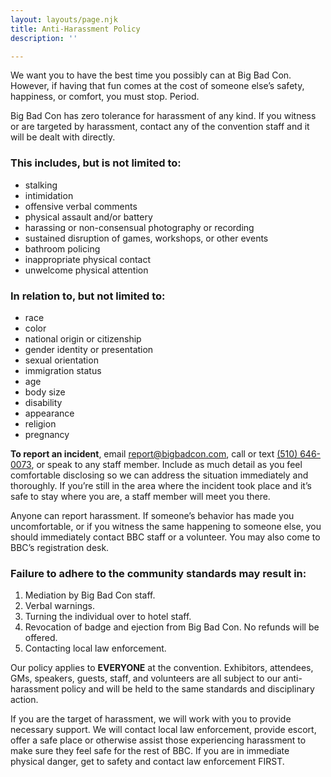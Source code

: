 ```yaml
---
layout: layouts/page.njk
title: Anti-Harassment Policy
description: ''

---
```

We want you to have the best time you possibly can at Big Bad Con. However, if having that fun comes at the cost of someone else’s safety, happiness, or comfort, you must stop. Period.

Big Bad Con has zero tolerance for harassment of any kind. If you witness or are targeted by harassment, contact any of the convention staff and it will be dealt with directly.

### This includes, but is not limited to:

* stalking
* intimidation
* offensive verbal comments
* physical assault and/or battery
* harassing or non-consensual photography or recording
* sustained disruption of games, workshops, or other events
* bathroom policing
* inappropriate physical contact
* unwelcome physical attention

### In relation to, but not limited to:

* race
* color
* national origin or citizenship
* gender identity or presentation
* sexual orientation
* immigration status
* age
* body size
* disability
* appearance
* religion
* pregnancy

**To report an incident**, email [report@bigbadcon.com](mailto:report@bigbadcon.com), call or text [(510) 646-0073](tel:5106460073), or speak to any staff member. Include as much detail as you feel comfortable disclosing so we can address the situation immediately and thoroughly. If you’re still in the area where the incident took place and it’s safe to stay where you are, a staff member will meet you there.

Anyone can report harassment. If someone’s behavior has made you uncomfortable, or if you witness the same happening to someone else, you should immediately contact BBC staff or a volunteer. You may also come to BBC’s registration desk.

### Failure to adhere to the community standards may result in:

1. Mediation by Big Bad Con staff.
2. Verbal warnings.
3. Turning the individual over to hotel staff.
4. Revocation of badge and ejection from Big Bad Con. No refunds will be offered.
5. Contacting local law enforcement.

Our policy applies to **EVERYONE** at the convention. Exhibitors, attendees, GMs, speakers, guests, staff, and volunteers are all subject to our anti-harassment policy and will be held to the same standards and disciplinary action.

If you are the target of harassment, we will work with you to provide necessary support. We will contact local law enforcement, provide escort, offer a safe place or otherwise assist those experiencing harassment to make sure they feel safe for the rest of BBC. If you are in immediate physical danger, get to safety and contact law enforcement FIRST.